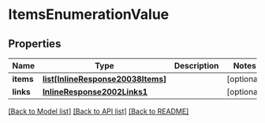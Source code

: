 # ItemsEnumerationValue

## Properties
Name | Type | Description | Notes
------------ | ------------- | ------------- | -------------
**items** | [**list[InlineResponse20038Items]**](InlineResponse20038Items.md) |  | [optional] 
**links** | [**InlineResponse2002Links1**](InlineResponse2002Links1.md) |  | [optional] 

[[Back to Model list]](../README.md#documentation-for-models) [[Back to API list]](../README.md#documentation-for-api-endpoints) [[Back to README]](../README.md)


